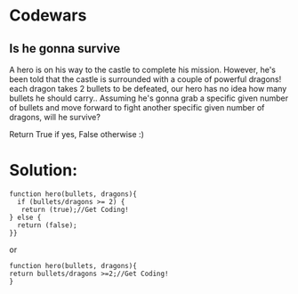 # Codewars

## Is he gonna survive

A hero is on his way to the castle to complete his mission. However, he's been told that the castle is surrounded with a couple of powerful dragons! each dragon takes 2 bullets to be defeated, our hero has no idea how many bullets he should carry.. Assuming he's gonna grab a specific given number of bullets and move forward to fight another specific given number of dragons, will he survive?

Return True if yes, False otherwise :)

# Solution:
```
function hero(bullets, dragons){
  if (bullets/dragons >= 2) {
   return (true);//Get Coding!
} else {
  return (false);
}}
```
or
```
function hero(bullets, dragons){
return bullets/dragons >=2;//Get Coding!
}
```